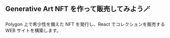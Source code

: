 ## **Generative Art NFT を作って販売してみよう🪄**

Polygon 上で希少性を備えた NFT を発行し、React でコレクションを販売する WEB サイトを構築します。
